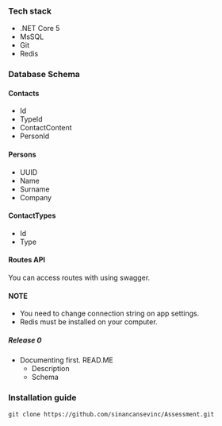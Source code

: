 ### Tech stack
- .NET Core 5
- MsSQL
- Git
- Redis

### Database Schema

#### Contacts
- Id
- TypeId
- ContactContent
- PersonId

#### Persons
- UUID
- Name
- Surname
- Company

#### ContactTypes
- Id
- Type


#### Routes API
You can access routes with using swagger.

#### NOTE
- You need to change connection string on app settings.
- Redis must be installed on your computer.


##### Release 0
- Documenting first. READ.ME
  - Description
  - Schema


### Installation guide
```
git clone https://github.com/sinancansevinc/Assessment.git
```
